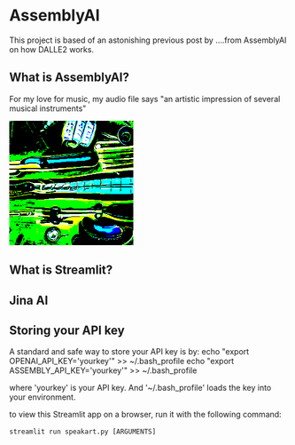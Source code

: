 # AssemblyAI
This project is based of an astonishing previous post by ....from AssemblyAI on how DALLE2 works.

## What is AssemblyAI?



For my love for music, my audio file says "an artistic impression of several musical instruments"

![image info](./image.png)
## What is Streamlit?

## Jina AI


## Storing your API key
A standard and safe way to store your API key is by:
echo "export OPENAI_API_KEY='yourkey'" >> ~/.bash_profile
echo "export ASSEMBLY_API_KEY='yourkey'" >> ~/.bash_profile

where 'yourkey' is your API key. And '~/.bash_profile' loads the key into your environment.

to view this Streamlit app on a browser, run it with the following
  command:

    streamlit run speakart.py [ARGUMENTS]
